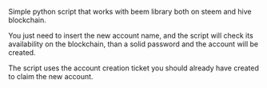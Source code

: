 Simple python script that works with beem library both on steem and hive blockchain.

You just need to insert the new account name, and the script will check its availability on the blockchain, than a solid password and the account will be created.

The script uses the account creation ticket you should already have created to claim the new account.
